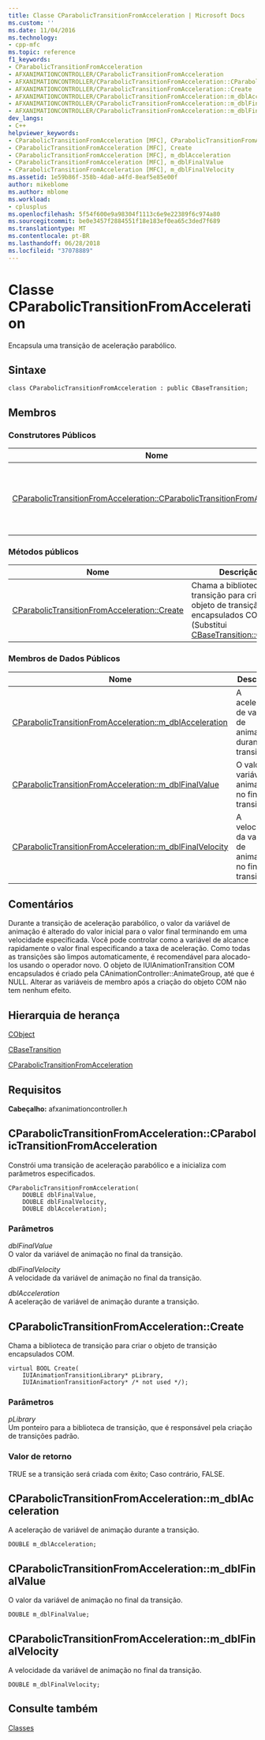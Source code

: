 ```yaml
---
title: Classe CParabolicTransitionFromAcceleration | Microsoft Docs
ms.custom: ''
ms.date: 11/04/2016
ms.technology:
- cpp-mfc
ms.topic: reference
f1_keywords:
- CParabolicTransitionFromAcceleration
- AFXANIMATIONCONTROLLER/CParabolicTransitionFromAcceleration
- AFXANIMATIONCONTROLLER/CParabolicTransitionFromAcceleration::CParabolicTransitionFromAcceleration
- AFXANIMATIONCONTROLLER/CParabolicTransitionFromAcceleration::Create
- AFXANIMATIONCONTROLLER/CParabolicTransitionFromAcceleration::m_dblAcceleration
- AFXANIMATIONCONTROLLER/CParabolicTransitionFromAcceleration::m_dblFinalValue
- AFXANIMATIONCONTROLLER/CParabolicTransitionFromAcceleration::m_dblFinalVelocity
dev_langs:
- C++
helpviewer_keywords:
- CParabolicTransitionFromAcceleration [MFC], CParabolicTransitionFromAcceleration
- CParabolicTransitionFromAcceleration [MFC], Create
- CParabolicTransitionFromAcceleration [MFC], m_dblAcceleration
- CParabolicTransitionFromAcceleration [MFC], m_dblFinalValue
- CParabolicTransitionFromAcceleration [MFC], m_dblFinalVelocity
ms.assetid: 1e59b86f-358b-4da0-a4fd-8eaf5e85e00f
author: mikeblome
ms.author: mblome
ms.workload:
- cplusplus
ms.openlocfilehash: 5f54f600e9a98304f1113c6e9e22389f6c974a80
ms.sourcegitcommit: be0e3457f2884551f18e183ef0ea65c3ded7f689
ms.translationtype: MT
ms.contentlocale: pt-BR
ms.lasthandoff: 06/28/2018
ms.locfileid: "37078889"
---
```

# <a name="cparabolictransitionfromacceleration-class"></a>Classe CParabolicTransitionFromAcceleration
Encapsula uma transição de aceleração parabólico.  
  
## <a name="syntax"></a>Sintaxe  
  
```  
class CParabolicTransitionFromAcceleration : public CBaseTransition;  
```  
  
## <a name="members"></a>Membros  
  
### <a name="public-constructors"></a>Construtores Públicos  
  
|Nome|Descrição|  
|----------|-----------------|  
|[CParabolicTransitionFromAcceleration::CParabolicTransitionFromAcceleration](#cparabolictransitionfromacceleration)|Constrói uma transição de aceleração parabólico e a inicializa com parâmetros especificados.|  
  
### <a name="public-methods"></a>Métodos públicos  
  
|Nome|Descrição|  
|----------|-----------------|  
|[CParabolicTransitionFromAcceleration::Create](#create)|Chama a biblioteca de transição para criar o objeto de transição encapsulados COM. (Substitui [CBaseTransition::Create](../../mfc/reference/cbasetransition-class.md#create).)|  
  
### <a name="public-data-members"></a>Membros de Dados Públicos  
  
|Nome|Descrição|  
|----------|-----------------|  
|[CParabolicTransitionFromAcceleration::m_dblAcceleration](#m_dblacceleration)|A aceleração de variável de animação durante a transição.|  
|[CParabolicTransitionFromAcceleration::m_dblFinalValue](#m_dblfinalvalue)|O valor da variável de animação no final da transição.|  
|[CParabolicTransitionFromAcceleration::m_dblFinalVelocity](#m_dblfinalvelocity)|A velocidade da variável de animação no final da transição.|  
  
## <a name="remarks"></a>Comentários  
 Durante a transição de aceleração parabólico, o valor da variável de animação é alterado do valor inicial para o valor final terminando em uma velocidade especificada. Você pode controlar como a variável de alcance rapidamente o valor final especificando a taxa de aceleração. Como todas as transições são limpos automaticamente, é recomendável para alocado-los usando o operador novo. O objeto de IUIAnimationTransition COM encapsulados é criado pela CAnimationController::AnimateGroup, até que é NULL. Alterar as variáveis de membro após a criação do objeto COM não tem nenhum efeito.  
  
## <a name="inheritance-hierarchy"></a>Hierarquia de herança  
 [CObject](../../mfc/reference/cobject-class.md)  
  
 [CBaseTransition](../../mfc/reference/cbasetransition-class.md)  
  
 [CParabolicTransitionFromAcceleration](../../mfc/reference/cparabolictransitionfromacceleration-class.md)  
  
## <a name="requirements"></a>Requisitos  
 **Cabeçalho:** afxanimationcontroller.h  
  
##  <a name="cparabolictransitionfromacceleration"></a>  CParabolicTransitionFromAcceleration::CParabolicTransitionFromAcceleration  
 Constrói uma transição de aceleração parabólico e a inicializa com parâmetros especificados.  
  
```  
CParabolicTransitionFromAcceleration(
    DOUBLE dblFinalValue,  
    DOUBLE dblFinalVelocity,  
    DOUBLE dblAcceleration);
```  
  
### <a name="parameters"></a>Parâmetros  
 *dblFinalValue*  
 O valor da variável de animação no final da transição.  
  
 *dblFinalVelocity*  
 A velocidade da variável de animação no final da transição.  
  
 *dblAcceleration*  
 A aceleração de variável de animação durante a transição.  
  
##  <a name="create"></a>  CParabolicTransitionFromAcceleration::Create  
 Chama a biblioteca de transição para criar o objeto de transição encapsulados COM.  
  
```  
virtual BOOL Create(
    IUIAnimationTransitionLibrary* pLibrary,  
    IUIAnimationTransitionFactory* /* not used */);
```  
  
### <a name="parameters"></a>Parâmetros  
 *pLibrary*  
 Um ponteiro para a biblioteca de transição, que é responsável pela criação de transições padrão.  
  
### <a name="return-value"></a>Valor de retorno  
 TRUE se a transição será criada com êxito; Caso contrário, FALSE.  
  
##  <a name="m_dblacceleration"></a>  CParabolicTransitionFromAcceleration::m_dblAcceleration  
 A aceleração de variável de animação durante a transição.  
  
```  
DOUBLE m_dblAcceleration;  
```  
  
##  <a name="m_dblfinalvalue"></a>  CParabolicTransitionFromAcceleration::m_dblFinalValue  
 O valor da variável de animação no final da transição.  
  
```  
DOUBLE m_dblFinalValue;  
```  
  
##  <a name="m_dblfinalvelocity"></a>  CParabolicTransitionFromAcceleration::m_dblFinalVelocity  
 A velocidade da variável de animação no final da transição.  
  
```  
DOUBLE m_dblFinalVelocity;  
```  
  
## <a name="see-also"></a>Consulte também  
 [Classes](../../mfc/reference/mfc-classes.md)
